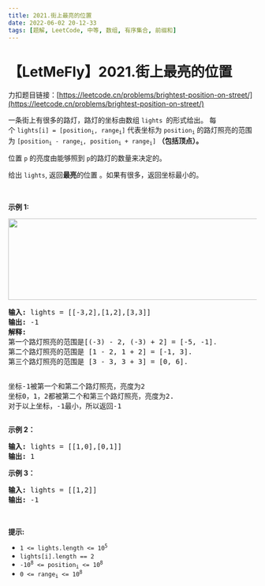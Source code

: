 ```yaml
---
title: 2021.街上最亮的位置
date: 2022-06-02 20-12-33
tags: [题解, LeetCode, 中等, 数组, 有序集合, 前缀和]
---
```


# 【LetMeFly】2021.街上最亮的位置

力扣题目链接：[https://leetcode.cn/problems/brightest-position-on-street/](https://leetcode.cn/problems/brightest-position-on-street/)

<p>一条街上有很多的路灯，路灯的坐标由数组&nbsp;<code>lights&nbsp;</code>的形式给出。&nbsp;每个&nbsp;<code>lights[i] = [position<sub>i</sub>, range<sub>i</sub>]</code>&nbsp;代表坐标为&nbsp;<code>position<sub>i</sub></code>&nbsp;的路灯照亮的范围为&nbsp;<code>[position<sub>i</sub> - range<sub>i</sub>, position<sub>i</sub> + range<sub>i</sub>]</code>&nbsp;<strong>（包括顶点）。</strong></p>

<p>位置&nbsp;<code>p</code>&nbsp;的亮度由能够照到&nbsp;<code>p</code>的路灯的数量来决定的。</p>

<p>给出&nbsp;<code>lights</code>, 返回<strong>最亮</strong>的位置&nbsp;。如果有很多，返回坐标最小的。</p>

<p>&nbsp;</p>

<p><strong>示例 1:</strong></p>
<img src="https://assets.leetcode.com/uploads/2021/09/28/image-20210928155140-1.png" style="width: 700px; height: 165px;">
<pre><strong>输入:</strong> lights = [[-3,2],[1,2],[3,3]]
<strong>输出:</strong> -1
<strong>解释:</strong>
第一个路灯照亮的范围是[(-3) - 2, (-3) + 2] = [-5, -1].
第二个路灯照亮的范围是 [1 - 2, 1 + 2] = [-1, 3].
第三个路灯照亮的范围是 [3 - 3, 3 + 3] = [0, 6].

坐标-1被第一个和第二个路灯照亮，亮度为2
坐标0，1，2都被第二个和第三个路灯照亮，亮度为2.
对于以上坐标，-1最小，所以返回-1</pre>

<p><strong>示例 2：</strong></p>

<pre><strong>输入:</strong> lights = [[1,0],[0,1]]
<strong>输出:</strong> 1
</pre>

<p><strong>示例 3：</strong></p>

<pre><strong>输入:</strong> lights = [[1,2]]
<strong>输出:</strong> -1
</pre>

<p>&nbsp;</p>

<p><strong>提示:</strong></p>

<ul>
	<li><code>1 &lt;= lights.length &lt;= 10<sup>5</sup></code></li>
	<li><code>lights[i].length == 2</code></li>
	<li><code>-10<sup>8</sup> &lt;= position<sub>i</sub> &lt;= 10<sup>8</sup></code></li>
	<li><code>0 &lt;= range<sub>i</sub> &lt;= 10<sup>8</sup></code></li>
</ul>


    